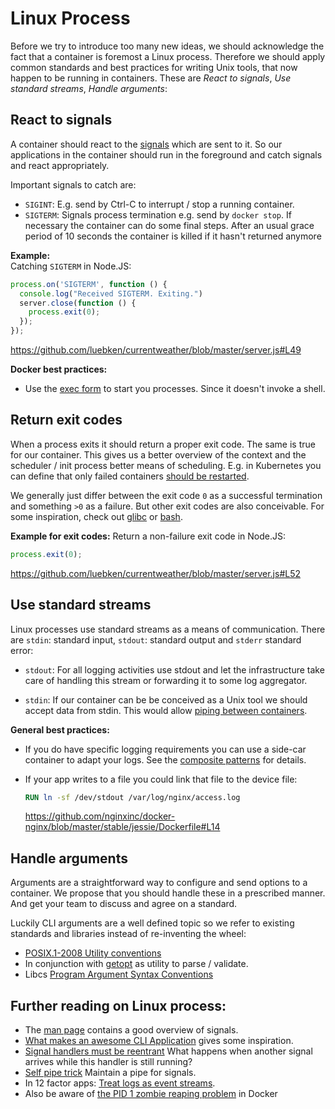 # Linux Process

Before we try to introduce too many new ideas, we should acknowledge the fact that a container is foremost a Linux process. Therefore we should apply common standards and best practices for writing Unix tools, that now happen to be running in containers. These are _React to signals_, _Use standard streams_, _Handle arguments_:

## React to signals
A container should react to the [signals](https://en.wikipedia.org/wiki/Unix_signal) which are sent to it. So our applications in the container should run in the foreground and catch signals and react appropriately. 

Important signals to catch are:

* `SIGINT`: E.g. send by Ctrl-C to interrupt / stop a running container.  
* `SIGTERM`: Signals process termination e.g. send by `docker stop`. If necessary the container can do some final steps. After an usual grace period of 10 seconds the container is killed if it hasn't returned anymore

**Example:**  
Catching `SIGTERM` in Node.JS:  

```javascript
process.on('SIGTERM', function () {
  console.log("Received SIGTERM. Exiting.")
  server.close(function () {
    process.exit(0);
  });
});
``` 
https://github.com/luebken/currentweather/blob/master/server.js#L49

**Docker best practices:**
* Use the [exec form](https://docs.docker.com/engine/reference/builder/#run) to start you processes. Since it doesn't invoke a shell.

## Return exit codes
When a process exits it should return a proper exit code. The same is true for our container. This gives us a better overview of the context and the scheduler / init process better means of scheduling. E.g. in Kubernetes you can define that only failed containers [should be restarted](https://github.com/kubernetes/kubernetes/blob/master/docs/user-guide/pod-states.md#restartpolicy).

We generally just differ between the exit code `0` as a successful termination and something `>0` as a failure. But other exit codes are also conceivable. For some inspiration, check out [glibc](https://github.molgen.mpg.de/git-mirror/glibc/blob/master/misc/sysexits.h) or [bash](http://tldp.org/LDP/abs/html/exitcodes.html).

**Example for exit codes:**
Return a non-failure exit code in Node.JS:

```javascript
process.exit(0);
```
https://github.com/luebken/currentweather/blob/master/server.js#L52

## Use standard streams

Linux processes use standard streams as a means of communication. There are `stdin`: standard input, `stdout`: standard output and `stderr` standard error:

* `stdout`: For all logging activities use stdout and let the infrastructure take care of handling this stream or forwarding it to some log aggregator. 

* `stdin`: If our container can be be conceived as a Unix tool we should accept data from stdin. This would allow [piping between containers](http://matthewkwilliams.com/index.php/2015/04/21/piping-hot-docker-containers/).

**General best practices:**

* If you do have specific logging requirements you can use a side-car container to adapt your logs. See the [composite patterns](composite-patterns.md) for details.

* If your app writes to a file you could link that file to the device file:

  ```Dockerfile
  RUN ln -sf /dev/stdout /var/log/nginx/access.log
  ```
  https://github.com/nginxinc/docker-nginx/blob/master/stable/jessie/Dockerfile#L14

## Handle arguments

Arguments are a straightforward way to configure and send options to a container. We propose that you should handle these in a prescribed manner. And get your team to discuss and agree on a standard.

Luckily CLI arguments are a well defined topic so we refer to existing standards and libraries instead of re-inventing the wheel:

* [POSIX.1-2008 Utility conventions](http://pubs.opengroup.org/onlinepubs/9699919799/basedefs/V1_chap12.html)
* In conjunction with [getopt](http://pubs.opengroup.org/onlinepubs/9699919799/functions/getopt.html) as utility to parse / validate.
* Libcs [Program Argument Syntax Conventions](http://www.gnu.org/software/libc/manual/html_node/Argument-Syntax.html)


## Further reading on Linux process:

* The [man page](http://man7.org/linux/man-pages/man7/signal.7.html) contains a good overview of signals.
* [What makes an awesome CLI Application](https://pragprog.com/magazines/2012-05/what-makes-an-awesome-commandline-application) gives some inspiration.
* [Signal handlers must be reentrant](http://blog.rubybestpractices.com/posts/ewong/016-Implementing-Signal-Handlers.html#fn1) What happens when another signal arrives while this handler is still running?
* [Self pipe trick](http://cr.yp.to/docs/selfpipe.html) Maintain a pipe for signals. 
* In 12 factor apps: [Treat logs as event streams](http://12factor.net/logs).
* Also be aware of [the PID 1 zombie reaping problem](https://blog.phusion.nl/2015/01/20/docker-and-the-pid-1-zombie-reaping-problem/) in Docker
